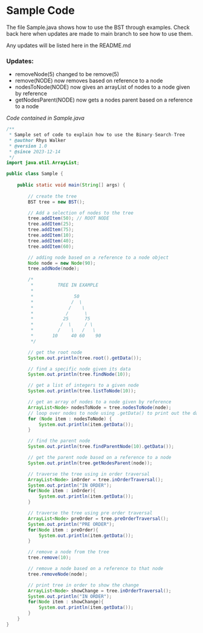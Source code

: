 # Sample Code

The file Sample.java shows how to use the BST through examples. Check back here when updates are made to main branch to see how to use them.

Any updates will be listed here in the README.md

### Updates:
- removeNode(5) changed to be remove(5)
- remove(NODE) now removes based on reference to a node
- nodesToNode(NODE) now gives an arrayList of nodes to a node given by reference
- getNodesParent(NODE) now gets a nodes parent based on a reference to a node  


*Code contained in Sample.java*
```Java
/**
 * Sample set of code to explain how to use the Binary-Search-Tree
 * @author Rhys Walker
 * @version 1.0
 * @since 2023-12-14
 */
import java.util.ArrayList;

public class Sample {
    
    public static void main(String[] args) {
        
        // create the tree
        BST tree = new BST();

        // Add a selection of nodes to the tree
        tree.addItem(50); // ROOT NODE
        tree.addItem(25);
        tree.addItem(75);
        tree.addItem(10);
        tree.addItem(40);
        tree.addItem(60);

        // adding node based on a reference to a node object
        Node node = new Node(90);
        tree.addNode(node);

        /*
         *         TREE IN EXAMPLE
         *
         *               50
         *              /  \
         *             /    \
         *            /      \
         *           25      75
         *          /  \     / \
         *         /    \   /   \
         *       10     40 60    90    
         */

        // get the root node
        System.out.println(tree.root().getData());

        // find a specific node given its data
        System.out.println(tree.findNode(10));

        // get a list of integers to a given node
        System.out.println(tree.listToNode(10));

        // get an array of nodes to a node given by reference
        ArrayList<Node> nodesToNode = tree.nodesToNode(node);
        // loop over nodes to node using .getData() to print out the data in the given node
        for (Node item : nodesToNode) {
            System.out.println(item.getData());
        }

        // find the parent node
        System.out.println(tree.findParentNode(10).getData());

        // get the parent node based on a reference to a node
        System.out.println(tree.getNodesParent(node));

        // traverse the tree using in order traversal
        ArrayList<Node> inOrder = tree.inOrderTraversal();
        System.out.println("IN ORDER");
        for(Node item : inOrder){
            System.out.println(item.getData());
        }

        // traverse the tree using pre order traversal
        ArrayList<Node> preOrder = tree.preOrderTraversal();
        System.out.println("PRE ORDER");
        for(Node item : preOrder){
            System.out.println(item.getData());
        }

        // remove a node from the tree
        tree.remove(10);

        // remove a node based on a reference to that node
        tree.removeNode(node);

        // print tree in order to show the change
        ArrayList<Node> showChange = tree.inOrderTraversal();
        System.out.println("IN ORDER");
        for(Node item : showChange){
            System.out.println(item.getData());
        }
    }   
}
```